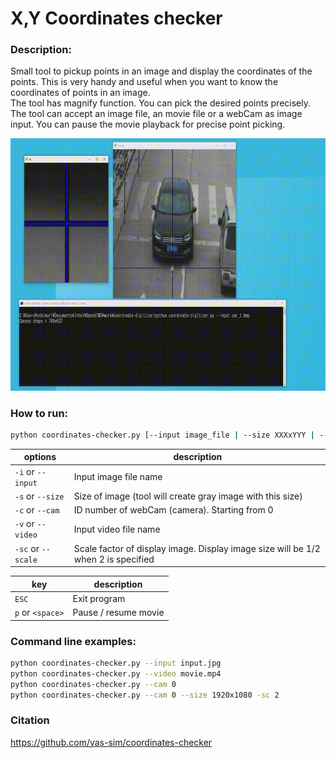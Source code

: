 # X,Y Coordinates checker  

### Description:  
Small tool to pickup points in an image and display the coordinates of the points. This is very handy and useful when you want to know the coordinates of points in an image.  
The tool has magnify function. You can pick the desired points precisely.  
The tool can accept an image file, an movie file or a webCam as image input. You can pause the movie playback for precise point picking.  

![img](coordinate-digitizer.gif)

### How to run:  
```sh
python coordinates-checker.py [--input image_file | --size XXXxYYY | --cam webCam_number --video movie_file]
```

| options| description|
|----|----|
|`-i` or `--input`|Input image file name|
|`-s` or `--size`|Size of image (tool will create gray image with this size)|
|`-c` or `--cam`|ID number of webCam (camera). Starting from 0|
|`-v` or `--video`|Input video file name|  
|`-sc` or `--scale`|Scale factor of display image. Display image size will be 1/2 when 2 is specified| 

|key|description|
|----|----|
|`ESC`|Exit program|
|`p` or `<space>`|Pause / resume movie|

### Command line examples:  
```sh
python coordinates-checker.py --input input.jpg
python coordinates-checker.py --video movie.mp4
python coordinates-checker.py --cam 0
python coordinates-checker.py --cam 0 --size 1920x1080 -sc 2
```

### Citation 

https://github.com/yas-sim/coordinates-checker